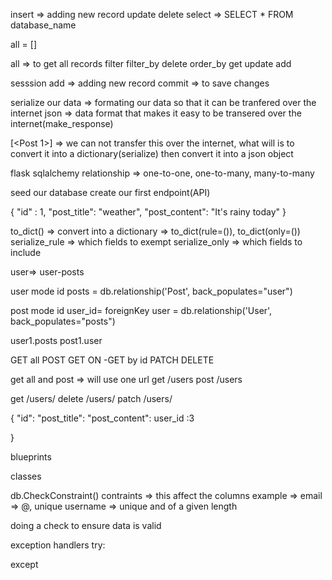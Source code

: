 <!-- Querying database -->
<!-- sql => structured query language -->
insert => adding new record
update
delete
select => SELECT * FROM database_name

all = []

<!-- flask-sqlalchemy methods -->
all => to get all records
filter
filter_by
delete
order_by
get
update
add


<!-- db instance -->
sesssion
add => adding new record
commit => to save changes

<!-- class Post:
   def __init__(self, post_title, post_content, id = None):
       self.post_title = post_title
       self.post_content = post_content
       self.id = id

post1 = Post('Travel', "The dubai trip was interesting") -->

serialize our data => formating our data so that it can be tranfered over the internet
json => data format that makes it easy to be transered over the internet(make_response)

[<Post 1>] => we can not transfer this over the internet, what will is to convert it into a dictionary(serialize) then convert it into a json object

flask sqlalchemy relationship => one-to-one, one-to-many, many-to-many
<!-- foreignKey
relashionship
back_populates  -->
seed our database
create our first endpoint(API)

{
    "id" : 1,
    "post_title": "weather",
    "post_content": "It's rainy today"
}
<!-- SerializerMixin -->
to_dict() => convert into a dictionary => to_dict(rule=()), to_dict(only=())
serialize_rule => which fields to exempt
serialize_only => which fields to include

<!-- serializing relationship -->
user=> user-posts

user mode
id
posts = db.relationship('Post', back_populates="user")

post mode
id
user_id= foreignKey
user = db.relationship('User', back_populates="posts")

user1.posts
post1.user

<!-- main focus will be building apis -->
<!-- CRUD OPERATION -->
GET all
POST
GET ON -GET by id
PATCH
DELETE

get all and post => will use one url
get /users
post /users

<!-- get by id -->

get /users/<id>
delete /users/<id>
patch /users/<id>

<!-- recursion depth -->
{
    "id":
    "post_title":
    "post_content":
    user_id :3
   
}

<!-- modularising our code -->
blueprints

<!-- flask restful api -->
classes

<!-- constraints & validation -->
db.CheckConstraint()
contraints => this affect the columns
example => email => @, unique
            username => unique and of a given length

<!-- validation -->
doing a check to ensure data is valid

exception handlers
try:

except